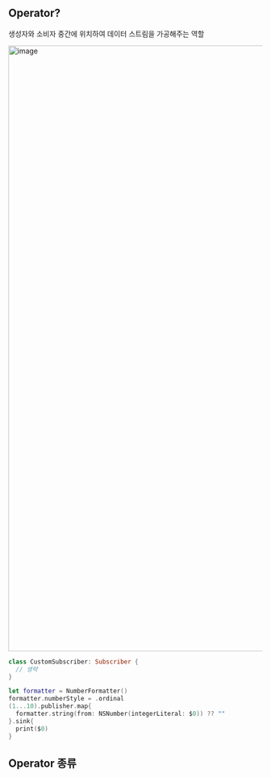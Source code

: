 ## Operator?
생성자와 소비자 중간에 위치하여 데이터 스트림을 가공해주는 역할

<img width="1202" alt="image" src="https://user-images.githubusercontent.com/59492694/87912873-12af8d00-caa9-11ea-9395-e2a959c74480.png">

```swift
class CustomSubscriber: Subscriber {
  // 생략
}

let formatter = NumberFormatter()
formatter.numberStyle = .ordinal
(1...10).publisher.map{
  formatter.string(from: NSNumber(integerLiteral: $0)) ?? ""
}.sink{
  print($0)
}
```

## Operator 종류
